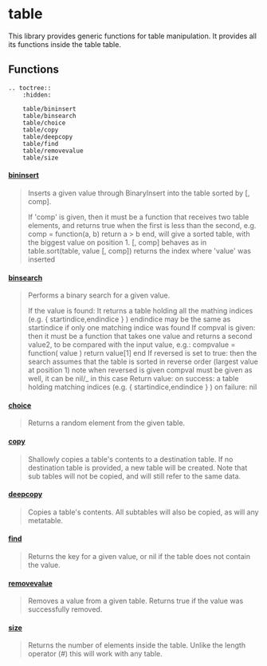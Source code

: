 # table

This library provides generic functions for table manipulation. It provides all its functions inside the table table.

## Functions

```eval_rst
.. toctree::
    :hidden:

    table/bininsert
    table/binsearch
    table/choice
    table/copy
    table/deepcopy
    table/find
    table/removevalue
    table/size
```

#### [bininsert](table/bininsert.md)

> Inserts a given value through BinaryInsert into the table sorted by [, comp].
 >
 >If 'comp' is given, then it must be a function that receives two table elements, and returns true when the first is less than the second, e.g. comp = function(a, b) return a > b end, will give a sorted table, with the biggest value on position 1. [, comp] behaves as in table.sort(table, value [, comp]) returns the index where 'value' was inserted

#### [binsearch](table/binsearch.md)

> Performs a binary search for a given value.
 >
 >If the  value is found:
 >	It returns a table holding all the mathing indices (e.g. { startindice,endindice } )
 >	endindice may be the same as startindice if only one matching indice was found
 >If compval is given:
 >	then it must be a function that takes one value and returns a second value2,
 >	to be compared with the input value, e.g.:
 >	compvalue = function( value ) return value[1] end
 >If reversed is set to true:
 >	then the search assumes that the table is sorted in reverse order (largest value at position 1)
 >	note when reversed is given compval must be given as well, it can be nil/_ in this case
 >Return value:
 >	on success: a table holding matching indices (e.g. { startindice,endindice } )
 >	on failure: nil

#### [choice](table/choice.md)

> Returns a random element from the given table.

#### [copy](table/copy.md)

> Shallowly copies a table's contents to a destination table. If no destination table is provided, a new table will be created. Note that sub tables will not be copied, and will still refer to the same data.

#### [deepcopy](table/deepcopy.md)

> Copies a table's contents. All subtables will also be copied, as will any metatable.

#### [find](table/find.md)

> Returns the key for a given value, or nil if the table does not contain the value.

#### [removevalue](table/removevalue.md)

> Removes a value from a given table. Returns true if the value was successfully removed.

#### [size](table/size.md)

> Returns the number of elements inside the table. Unlike the length operator (#) this will work with any table.
